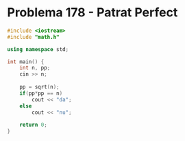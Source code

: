# Problema 178 - Patrat Perfect
```c++
#include <iostream>
#include "math.h"

using namespace std;

int main() {
    int n, pp;
	cin >> n;
    
    pp = sqrt(n);
    if(pp*pp == n)
        cout << "da";
    else
        cout << "nu";
    
	return 0;
}
```

